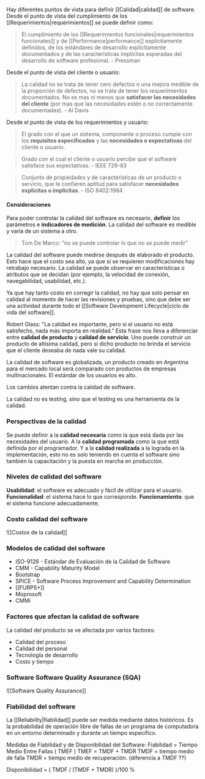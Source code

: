 Hay diferentes puntos de vista para definir [[Calidad|calidad]] de software. Desde el punto de vista del cumplimiento de los [[Requerimientos|requerimientos]] se puede definir como:
> El cumplimiento de los [[Requerimientos funcionales|requerimientos funcionales]] y de [[Performance|performance]] explícitamente definidos, de los estándares de desarrollo explícitamente documentados y de las características implícitas esperadas del desarrollo de software profesional. - Pressman

Desde el punto de vista del cliente o usuario:
> La calidad no se trata de tener cero defectos o una mejora medible de la proporción de defectos, no se trata de tener los requerimientos documentados. No es mas ni menos que **satisfacer las necesidades del cliente** (por mas que las necesidades estén o no correctamente documentadas). - Al Davis

Desde el punto de vista de los requerimientos y usuario:
> El grado con el que un sistema, componente o proceso cumple con los **requisitos especificados** y las **necesidades o expectativas** del cliente o usuario.

> Grado con el cual el cliente o usuario percibe que el software satisface sus expectativas. - IEEE 729-83

> Conjunto de propiedades y de características de un producto o servicio, que le confieren aptitud para satisfacer **necesidades explícitas o implícitas**. - ISO 8402:1984

#### Consideraciones
Para poder controlar la calidad del software es necesario, **definir** los parámetros e **indicadores de medición**. La calidad del software es medible y varía de un sistema a otro.
> Tom De Marco: "no se puede controlar lo que no se puede medir"

La calidad del software puede medirse después de elaborado el producto. Esto hace que el costo sea alto, ya que si se requieren modificaciones hay retrabajo necesario. La calidad se puede observar en características o atributos que se decidan (por ejemplo, la velocidad de conexión, navegabilidad, usabilidad, etc.).

Ya que hay tanto costo en corregir la calidad, no hay que solo pensar en calidad al momento de hacer las revisiones y pruebas, sino que debe ser una actividad durante todo el [[Software Development Lifecycle|ciclo de vida del software]].

Robert Glass: "La calidad es importante, pero si el usuario no está satisfecho, nada más importa en realidad." Esta frase nos lleva a diferenciar entre **calidad de producto** y **calidad de servicio**. Uno puede construir un producto de altísima calidad, pero si dicho producto no brinda el servicio que el cliente deseaba de nada vale su calidad.

La calidad de software es globalizada, un producto creado en Argentina para el mercado local será comparado con productos de empresas multinacionales. El estándar de los usuarios es alto.

Los cambios atentan contra la calidad de software.

La calidad no es testing, sino que el testing es una herramienta de la calidad.

### Perspectivas de la calidad
Se puede definir a la **calidad necesaria** como la que está dada por las necesidades del usuario.
A la **calidad programada** como la que está definida por el programador.
Y a la **calidad realizada** a la lograda en la implementación, esto no es solo teniendo en cuenta el software sino también la capacitación y la puesta en marcha en producción.

### Niveles de calidad del software
**Usabilidad**: el software es adecuado y fácil de utilizar para el usuario.
**Funcionalidad**: el sistema hace lo que corresponde.
**Funcionamiento**: que el sistema funcione adecuadamente.

### Costo calidad del software
![[Costos de la calidad]]

### Modelos de calidad del software
- ISO-9126 - Estándar de Evaluación de la Calidad de Software
- CMM - Capability Maturity Model
- Bootstrap 
- SPICE - Software Process Improvement and Capability Determination 
- [[FURPS+]] 
- Moprosoft 
- CMMi

### Factores que afectan la calidad de software
La calidad del producto se ve afectada por varios factores:
- Calidad del proceso
- Calidad del personal
- Tecnología de desarrollo
- Costo y tiempo


### Software Software Quality Assurance (SQA)
![[Software Quality Assurance]]

### Fiabilidad del software
La [[Reliability|fiabilidad]] puede ser medida mediante datos históricos. Es la probabilidad de operación libre de fallas de un programa de computadora en un entorno determinado y durante un tiempo específico.

Medidas de Fiabilidad y de Disponibilidad del Software:
Fiabilidad = Tiempo Medio Entre Fallas ( TMEF )
TMEF = TMDF + TMDR
TMDF = tiempo medio de falla
TMDR = tiempo medio de recuperación. (diferencia a TMDF ??)

Disponibilidad = ( TMDF / (TMDF + TMDR) )/100 %
